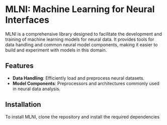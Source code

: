 # MLNI: Machine Learning for Neural Interfaces

MLNI is a comprehensive library designed to facilitate the development and training of machine learning models for neural data. It provides tools for data handling and common neural model components, making it easier to build and experiment with models in this domain.

## Features
- **Data Handling**: Efficiently load and preprocess neural datasets.
- **Model Components**: Preprocessors and architectures commonly used in neural data analysis.

## Installation
To install MLNI, clone the repository and install the required dependencies
